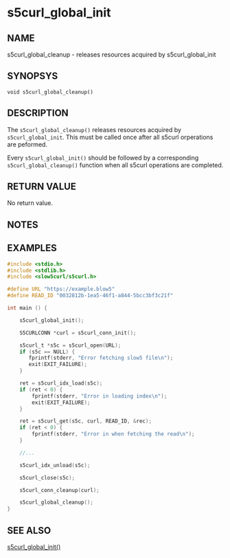 # s5curl_global_init

## NAME
s5curl_global_cleanup - releases resources acquired by s5curl_global_init

## SYNOPSYS
`void s5curl_global_cleanup()`

## DESCRIPTION
The `s5curl_global_cleanup()` releases resources acquired by `s5curl_global_init`. This must be called once after all s5curl orperations are peformed.

Every `s5curl_global_init()` should be followed by a corresponding `s5curl_global_cleanup()` function when all s5curl operations are completed.

## RETURN VALUE
No return value.

## NOTES

## EXAMPLES
```c
#include <stdio.h>
#include <stdlib.h>
#include <slow5curl/s5curl.h>

#define URL "https://example.blow5"
#define READ_ID "0032812b-1ea5-46f1-a844-5bcc3bf3c21f"

int main () {

    s5curl_global_init();

    S5CURLCONN *curl = s5curl_conn_init();

    s5curl_t *s5c = s5curl_open(URL);
    if (s5c == NULL) {
       fprintf(stderr, "Error fetching slow5 file\n");
       exit(EXIT_FAILURE);
    }

    ret = s5curl_idx_load(s5c);
    if (ret < 0) {
        fprintf(stderr, "Error in loading index\n");
        exit(EXIT_FAILURE);
    }

    ret = s5curl_get(s5c, curl, READ_ID, &rec);
    if (ret < 0) {
        fprintf(stderr, "Error in when fetching the read\n");
    }

    //...

    s5curl_idx_unload(s5c);

    s5curl_close(s5c);

    s5curl_conn_cleanup(curl);

    s5curl_global_cleanup();
}
```

## SEE ALSO
[s5curl_global_init()](s5curl_global_init.md)